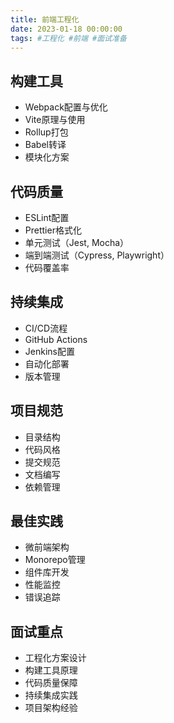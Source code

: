 ```yaml
---
title: 前端工程化
date: 2023-01-18 00:00:00
tags: #工程化 #前端 #面试准备
---
```



## 构建工具
- Webpack配置与优化
- Vite原理与使用
- Rollup打包
- Babel转译
- 模块化方案

## 代码质量
- ESLint配置
- Prettier格式化
- 单元测试（Jest, Mocha）
- 端到端测试（Cypress, Playwright）
- 代码覆盖率

## 持续集成
- CI/CD流程
- GitHub Actions
- Jenkins配置
- 自动化部署
- 版本管理

## 项目规范
- 目录结构
- 代码风格
- 提交规范
- 文档编写
- 依赖管理

## 最佳实践
- 微前端架构
- Monorepo管理
- 组件库开发
- 性能监控
- 错误追踪

## 面试重点
- 工程化方案设计
- 构建工具原理
- 代码质量保障
- 持续集成实践
- 项目架构经验
